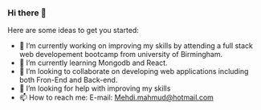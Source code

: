 ### Hi there 👋


Here are some ideas to get you started:

- 🔭 I’m currently working on improving my skills by attending a full stack web developement bootcamp from university of Birmingham.
- 🌱 I’m currently learning Mongodb and React.
- 👯 I’m looking to collaborate on developing web applications including both Fron-End and Back-end.
- 🤔 I’m looking for help with improving my skills
- 📫 How to reach me: E-mail: Mehdi.mahmud@hotmail.com

